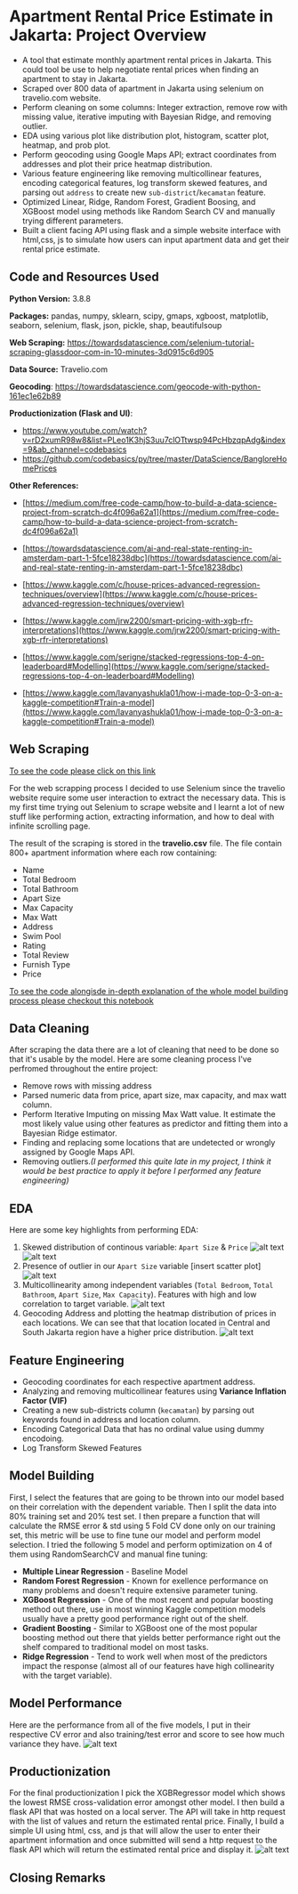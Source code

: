 # Apartment Rental Price Estimate in Jakarta: Project Overview
* A tool that estimate monthly apartment rental prices in Jakarta. This could tool be use to help negotiate rental prices when finding an apartment to stay in Jakarta.
* Scraped over 800 data of apartment in Jakarta using selenium on travelio.com website.
* Perform cleaning on some columns: Integer extraction, remove row with missing value, iterative imputing with Bayesian Ridge, and removing outlier.
* EDA using various plot like distribution plot, histogram, scatter plot, heatmap, and prob plot.
* Perform geocoding using Google Maps API; extract coordinates from addresses and plot their price heatmap distribution.
* Various feature engineering like removing multicollinear features, encoding categorical features, log transform skewed features, and parsing out ```address``` to create new ```sub-district```/```kecamatan``` feature.
* Optimized Linear, Ridge, Random Forest, Gradient Boosing, and XGBoost model using methods like Random Search CV and manually trying different parameters.
* Built a client facing API using flask and a simple website interface with html,css, js to simulate how users can input apartment data and get their rental price estimate.

## Code and Resources Used
**Python Version:** 3.8.8

**Packages:** pandas, numpy, sklearn, scipy, gmaps, xgboost, matplotlib, seaborn, selenium, flask, json, pickle, shap, beautifulsoup

**Web Scraping:** https://towardsdatascience.com/selenium-tutorial-scraping-glassdoor-com-in-10-minutes-3d0915c6d905

**Data Source:** Travelio.com

**Geocoding**: https://towardsdatascience.com/geocode-with-python-161ec1e62b89

**Productionization (Flask and UI)**:
  - https://www.youtube.com/watch?v=rD2xumR98w8&list=PLeo1K3hjS3uu7clOTtwsp94PcHbzqpAdg&index=9&ab_channel=codebasics
- https://github.com/codebasics/py/tree/master/DataScience/BangloreHomePrices


**Other References:**
- [https://medium.com/free-code-camp/how-to-build-a-data-science-project-from-scratch-dc4f096a62a1](https://medium.com/free-code-camp/how-to-build-a-data-science-project-from-scratch-dc4f096a62a1)

- [https://towardsdatascience.com/ai-and-real-state-renting-in-amsterdam-part-1-5fce18238dbc](https://towardsdatascience.com/ai-and-real-state-renting-in-amsterdam-part-1-5fce18238dbc)

- [https://www.kaggle.com/c/house-prices-advanced-regression-techniques/overview](https://www.kaggle.com/c/house-prices-advanced-regression-techniques/overview)

- [https://www.kaggle.com/jrw2200/smart-pricing-with-xgb-rfr-interpretations](https://www.kaggle.com/jrw2200/smart-pricing-with-xgb-rfr-interpretations)
- [https://www.kaggle.com/serigne/stacked-regressions-top-4-on-leaderboard#Modelling](https://www.kaggle.com/serigne/stacked-regressions-top-4-on-leaderboard#Modelling)
- [https://www.kaggle.com/lavanyashukla01/how-i-made-top-0-3-on-a-kaggle-competition#Train-a-model](https://www.kaggle.com/lavanyashukla01/how-i-made-top-0-3-on-a-kaggle-competition#Train-a-model)

## Web Scraping
[To see the code please click on this link](https://github.com/DAKINGBEEMBUP/Apartment-Rental-Price-Prediction-in-Jakarta/blob/main/travelioscrapper.ipynb)

For the web scrapping process I decided to use Selenium since the travelio website require some user interaction to extract the necessary data. This is my first time trying out Selenium to scrape website and I learnt a lot of new stuff like performing action, extracting information, and how to deal with infinite scrolling page.

The result of the scraping is stored in the **travelio.csv** file. The file contain 800+ apartment information where each row containing:
* Name
* Total Bedroom
* Total Bathroom
* Apart Size
* Max Capacity
* Max Watt
* Address
* Swim Pool
* Rating
* Total Review
* Furnish Type
* Price


[To see the code alongisde in-depth explanation of the whole model building process please checkout this notebook](https://github.com/DAKINGBEEMBUP/Apartment-Rental-Price-Prediction-in-Jakarta/blob/main/ApartmentRental%20Prediction.ipynb)

## Data Cleaning
After scraping the data there are a lot of cleaning that need to be done so that it's usable by the model. Here are some cleaning process I've perfromed throughout the entire project:
- Remove rows with missing address
- Parsed numeric data from price, apart size, max capacity, and max watt column.
- Perform Iterative Imputing on missing Max Watt value. It estimate the most likely value using other features as predictor and fitting them into a Bayesian Ridge estimator.
- Finding and replacing some locations that are undetected or wrongly assigned by Google Maps API. 
- Removing outliers.*(I performed this quite late in my project, I think it would be best practice to apply it before I performed any feature engineering)*

## EDA
Here are some key highlights from performing EDA:
1. Skewed distribution of continous variable: ```Apart Size``` & ```Price``` 
![alt text](https://github.com/DAKINGBEEMBUP/Apartment-Rental-Price-Prediction-in-Jakarta/blob/main/Snippet/EDA%201.1.png)
![alt text](https://github.com/DAKINGBEEMBUP/Apartment-Rental-Price-Prediction-in-Jakarta/blob/main/Snippet/EDA%201.2.png)
2. Presence of outlier in our ```Apart Size``` variable [insert scatter plot]
![alt text](https://github.com/DAKINGBEEMBUP/Apartment-Rental-Price-Prediction-in-Jakarta/blob/main/Snippet/EDA%202.png)
4. Multicollinearity among independent variables (```Total Bedroom```, ```Total Bathroom```, ```Apart Size```, ```Max Capacity```). Features with high and low correlation to target variable.
![alt text](https://github.com/DAKINGBEEMBUP/Apartment-Rental-Price-Prediction-in-Jakarta/blob/main/Snippet/EDA%203.png)
5. Geocoding Address and plotting the heatmap distribution of prices in each locations. We can see that that location located in Central and South Jakarta region have a higher price distribution.
![alt text](https://github.com/DAKINGBEEMBUP/Apartment-Rental-Price-Prediction-in-Jakarta/blob/main/Snippet/EDA%204.png)

## Feature Engineering
- Geocoding coordinates for each respective apartment address.
- Analyzing and removing multicollinear features using **Variance Inflation Factor (VIF)**
- Creating a new sub-districts column (```kecamatan```) by parsing out keywords found in address and location column.
- Encoding Categorical Data that has no ordinal value using dummy encodoing.
- Log Transform Skewed Features

## Model Building
First, I select the features that are going to be thrown into our model based on their correlation with the dependent variable. Then I split the data into 80% training set and 20% test set. I then prepare a function that will calculate the RMSE error & std using 5 Fold CV done only on our training set, this metric will be use to fine tune our model and perform model selection. I tried the following 5 model and perform optimization on 4 of them using RandomSearchCV and manual fine tuning:
- **Multiple Linear Regression** - Baseline Model
- **Random Forest Regression** - Known for exellence performance on many problems and doesn't require extensive parameter tuning.
- **XGBoost Regression** - One of the most recent and popular boosting method out there, use in most winning Kaggle competition models usually have a pretty good performance right out of the shelf.
- **Gradient Boosting** - Similar to XGBoost one of the most popular boosting method out there that yields better performance right out the shelf compared to traditional model on most tasks.
- **Ridge Regression** - Tend to work well when most of the predictors impact the response (almost all of our features have high collinearity with the target variable).

## Model Performance
Here are the performance from all of the five models, I put in their respective CV error and also training/test error and score to see how much variance they have.
![alt text](https://github.com/DAKINGBEEMBUP/Apartment-Rental-Price-Prediction-in-Jakarta/blob/main/Snippet/Model%20Performance.png)


## Productionization
For the final productionization I pick the XGBRegressor model which shows the lowest RMSE cross-validation error amongst other model. I then build a flask API that was hosted on a local server. The API will take in http request with the list of values and return the estimated rental price. Finally, I build a simple UI using html, css, and js that will allow the user to enter their apartment information and once submitted will send a http request to the flask API which will return the estimated rental price and display it.
![alt text](https://github.com/DAKINGBEEMBUP/Apartment-Rental-Price-Prediction-in-Jakarta/blob/main/Snippet/Web%20Snippet.png)

## Closing Remarks
